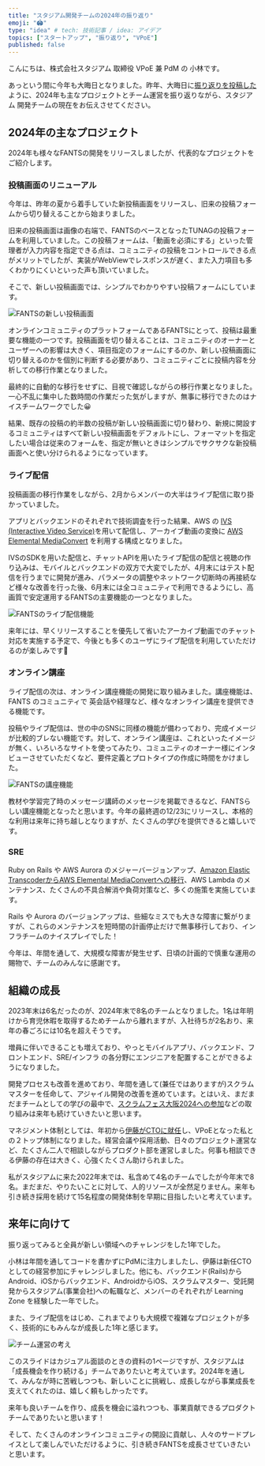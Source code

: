```yaml
---
title: "スタジアム開発チームの2024年の振り返り"
emoji: "🏟️"
type: "idea" # tech: 技術記事 / idea: アイデア
topics: ["スタートアップ", "振り返り", "VPoE"]
published: false
---
```


こんにちは、株式会社スタジアム 取締役 VPoE 兼 PdM の 小林です。

あっという間に今年も大晦日となりました。昨年、大晦日に[振り返りを投稿した](https://zenn.dev/stadium/articles/c99bb4d6acd3a2)ように、2024年も主なプロジェクトとチーム運営を振り返りながら、スタジアム 開発チームの現在をお伝えさせてください。

## 2024年の主なプロジェクト

2024年も様々なFANTSの開発をリリースしましたが、代表的なプロジェクトをご紹介します。

### 投稿画面のリニューアル

今年は、昨年の夏から着手していた新投稿画面をリリースし、旧来の投稿フォームから切り替えることから始まりました。

旧来の投稿画面は画像の右端で、FANTSのベースとなったTUNAGの投稿フォームを利用していました。この投稿フォームは、「動画を必須にする」といった管理者が入力内容を指定できる点は、コミュニティの投稿をコントロールできる点がメリットでしたが、実装がWebViewでレスポンスが遅く、また入力項目も多くわかりにくいといった声も頂いていました。

そこで、新しい投稿画面では、シンプルでわかりやすい投稿フォームにしています。

![FANTSの新しい投稿画面](/images/inventory-of-2024/simplepost.png)

オンラインコミュニティのプラットフォームであるFANTSにとって、投稿は最重要な機能の一つです。投稿画面を切り替えることは、コミュニティのオーナーとユーザーへの影響は大きく、項目指定のフォームにするのか、新しい投稿画面に切り替えるのかを個別に判断する必要があり、コミュニティごとに投稿内容を分析しての移行作業となりました。

最終的に自動的な移行をせずに、目視で確認しながらの移行作業となりました。一心不乱に集中した数時間の作業だった気がしますが、無事に移行できたのはナイスチームワークでした😀

結果、既存の投稿の約半数の投稿が新しい投稿画面に切り替わり、新規に開設するコミュニティはすべて新しい投稿画面をデフォルトにし、フォーマットを指定したい場合は従来のフォームを、指定が無いときはシンプルでサクサクな新投稿画面へと使い分けられるようになっています。

### ライブ配信

投稿画面の移行作業をしながら、2月からメンバーの大半はライブ配信に取り掛かっていました。

アプリとバックエンドのそれぞれで技術調査を行った結果、AWS の [IVS (Interactive Video Service)](https://aws.amazon.com/jp/ivs/)を用いて配信し、アーカイブ動画の変換に [AWS Elemental MediaConvert](https://aws.amazon.com/jp/mediaconvert/) を利用する構成となりました。

IVSのSDKを用いた配信と、チャットAPIを用いたライブ配信の配信と視聴の作り込みは、モバイルとバックエンドの双方で大変でしたが、4月末にはテスト配信を行うまでに開発が進み、パラメータの調整やネットワーク切断時の再接続など様々な改善を行った後、6月末には全コミュニティで利用できるようにし、高画質で安定運用するFANTSの主要機能の一つとなりました。

![FANTSのライブ配信機能](/images/inventory-of-2024/livestreaming.png)

来年には、早くリリースすることを優先して省いたアーカイブ動画でのチャット対応を実施する予定で、今後とも多くのユーザにライブ配信を利用していただけるのが楽しみです🎥


### オンライン講座

ライブ配信の次は、オンライン講座機能の開発に取り組みました。講座機能は、FANTS のコミュニティで 英会話や経理など、様々なオンライン講座を提供できる機能です。

投稿やライブ配信は、世の中のSNSに同様の機能が備わっており、完成イメージが比較的ブレない機能です。対して、オンライン講座は、これといったイメージが無く、いろいろなサイトを使ってみたり、コミュニティのオーナー様にインタビューさせていただくなど、要件定義とプロトタイプの作成に時間をかけました。

![FANTSの講座機能](/images/inventory-of-2024/course.png)

教材や学習完了時のメッセージ講師のメッセージを掲載できるなど、FANTSらしい講座機能となったと思います。今年の最終週の12/23にリリースし、本格的な利用は来年に持ち越しとなりますが、たくさんの学びを提供できると嬉しいです。


### SRE

Ruby on Rails や AWS Aurora のメジャーバージョンアップ、[Amazon Elastic TranscoderからAWS Elemental MediaConvertへの移行](https://zenn.dev/stadium/articles/f8fb927dfc11de)、AWS Lambda のメンテナンス、たくさんの不具合解消や負荷対策など、多くの施策を実施しています。

Rails や Aurora のバージョンアップは、些細なミスでも大きな障害に繋がりますが、これらのメンテナンスを短時間の計画停止だけで無事移行しており、インフラチームのナイスプレイでした！

今年は、年間を通して、大規模な障害が発生せず、日頃の計画的で慎重な運用の賜物で、チームのみんなに感謝です。


## 組織の成長

2023年末は6名だったのが、2024年末で8名のチームとなりました。1名は年明けから育児休暇を取得するためチームから離れますが、入社待ちが2名おり、来年の春ごろには10名を超えそうです。

増員に伴いできることも増えており、やっとモバイルアプリ、バックエンド、フロントエンド、SRE/インフラ の各分野にエンジニアを配置することができるようになりました。

開発プロセスも改善を進めており、年間を通して(兼任ではありますが)スクラムマスターを任命して、アジャイル開発の改善を進めています。とはいえ、まだまだまチームとしての学びの最中で、[スクラムフェス大阪2024への参加](https://zenn.dev/stadium/articles/scrum-fest-osaka-2024)などの取り組みは来年も続けていきたいと思います。

マネジメント体制としては、年初から[伊藤がCTOに就任](https://zenn.dev/stadium/articles/d0327c20ac22af)し、VPoEとなった私との２トップ体制になりました。経営会議や採用活動、日々のプロジェクト運営など、たくさん二人で相談しながらプロダクト部を運営しました。何事も相談できる伊藤の存在は大きく、心強くたくさん助けられました。

私がスタジアムに来た2022年末では、私含めて4名のチームでしたが今年末で8名。まだまだ、やりたいことに対して、人的リソースが全然足りません。来年も引き続き採用を続けて15名程度の開発体制を早期に目指したいと考えています。

## 来年に向けて

振り返ってみると全員が新しい領域へのチャレンジをした1年でした。

小林は年間を通してコードを書かずにPdMに注力しましたし、伊藤は新任CTOとしての経営参加にチャレンジしました。他にも、バックエンド(Rails)からAndroid、iOSからバックエンド、AndroidからiOS、スクラムマスター、受託開発からスタジアム(事業会社)への転職など、メンバーのそれぞれが Learning Zone を経験した一年でした。

また、ライブ配信をはじめ、これまでよりも大規模で複雑なプロジェクトが多く、技術的にもみんなが成長した1年と感じます。

![チーム運営の考え](/images/inventory-of-2024/team.png)

このスライドはカジュアル面談のときの資料の1ページですが、スタジアムは「成長機会を作り続ける」チームでありたいと考えています。2024年を通して、みんなが時に苦戦しつつも、新しいことに挑戦し、成長しながら事業成長を支えてくれたのは、嬉しく頼もしかったです。

来年も良いチームを作り、成長を機会に溢れつつも、事業貢献できるプロダクトチームでありたいと思います！

そして、たくさんのオンラインコミュニティの開設に貢献し、人々のサードプレイスとして楽しんでいただけるように、引き続きFANTSを成長させていきたいと思います。



